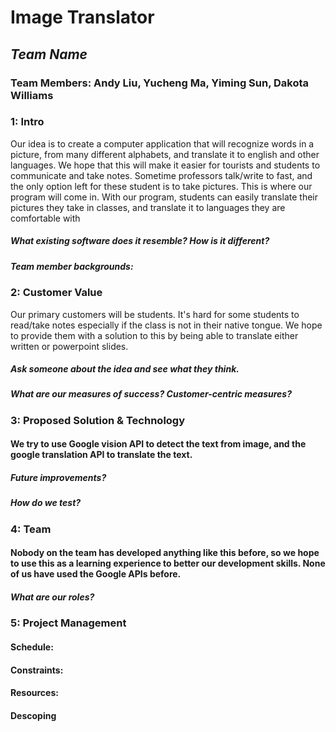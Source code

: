 # Image Translator
## *Team Name*
### Team Members: Andy Liu, Yucheng Ma, Yiming Sun, Dakota Williams 

### 1: Intro
<p>Our idea is to create a computer application that will recognize words in a picture, from many different alphabets, and translate it to english and other languages. We hope that this will make it easier for tourists and students to communicate and take notes. Sometime professors talk/write to fast, and the only option left for these student is to take pictures. This is where our program will come in. With our program, students can easily translate their pictures they take in classes, and translate it to languages they are comfortable with  </p>

##### What existing software does it resemble? How is it different?
##### Team member backgrounds:

### 2: Customer Value
<p> Our primary customers will be students. It's hard for some students to read/take notes especially if the class is not in their native tongue. We hope to provide them with a solution to this by being able to translate either written or powerpoint slides.</p>

##### Ask someone about the idea and see what they think.
##### What are our measures of success? Customer-centric measures?

### 3: Proposed Solution & Technology
#### <p>We try to use Google vision API to detect the text from image, and the google translation API to translate the text.</p>
##### Future improvements?
##### How do we test?

### 4: Team
#### <p>Nobody on the team has developed anything like this before, so we hope to use this as a learning experience to better our development skills. None of us have used the Google APIs before.</p>
##### What are our roles?

### 5: Project Management
#### Schedule:
#### Constraints:
#### Resources:
#### Descoping
